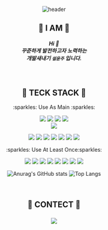 <div align ='center'>

![header](https://capsule-render.vercel.app/api?type=waving&color=auto&height=300&section=header&text=Welcome&fontAlignY=40&fontSize=90&desc=Seol's%20GitHub%20Profile&descSize=20&descAlign=65)
</div>

## <div align='center'> :gem: I AM :gem: </div>

##### <div align='center'>Hi :raised_hands: <br /> 꾸준하게 발전하고자 노력하는 <br /> 개발새내기 `설윤주` 입니다.</div>
<!-- <div align='center'> 


[![Anurag's GitHub stats](https://github-readme-stats.vercel.app/api?username=YJ-SEOL&show_icons=true&theme=tokyonight)](https://github.com/anuraghazra/github-readme-stats)
</div> -->

<br />

## <div align='center'>:gem: TECK STACK :gem:</div>

  <p align='center'> :sparkles: Use As Main :sparkles: </p>

<div align='center'>
<img src="https://img.shields.io/badge/Slack-4A154B?style=flat-square&logo=Slack&logoColor=white"/> <img src="https://img.shields.io/badge/Notion-000000?style=flat-square&logo=Notion&logoColor=white"/> <img src="https://img.shields.io/badge/Git-F05032?style=flat-square&logo=Git&logoColor=white"/> <img src="https://img.shields.io/badge/GitHub-181717?style=flat-square&logo=GitHub&logoColor=white"/>
<br />
<img src="https://img.shields.io/badge/VSCode-007ACC?style=flat-square&logo=VisualStudioCode&logoColor=white"/>
<br />

<img src="https://img.shields.io/badge/HTML-E34F26?style=flat-square&logo=HTML5&logoColor=white"/> <img src="https://img.shields.io/badge/CSS-1572B6?style=flat-square&logo=CSS3&logoColor=white"/> <img src="https://img.shields.io/badge/JavaScript-F7DF1E?style=flat-square&logo=JavaScript&logoColor=white"/>   <img src="https://img.shields.io/badge/JAVA-007396?style=flat-square&logo=OpenJDK&logoColor=white"/>
<img src="https://img.shields.io/badge/React-61DAFB?style=flat-square&logo=React&logoColor=white"/>  <img src="https://img.shields.io/badge/React Router-CA4245?style=flat-square&logo=React Router&logoColor=white"/>  <img src="https://img.shields.io/badge/Bootstrap-7952B3?style=flat-square&logo=Bootstrap&logoColor=white"/> 


<p align='center'>  :sparkles: Use At Least Once:sparkles: 

<img src="https://img.shields.io/badge/Vue.js-4FC08D?style=flat-square&logo=Vue.js&logoColor=white"/> <img src="https://img.shields.io/badge/Oracle-F80000?style=flat-square&logo=Oracle&logoColor=white"/> 
     <img src="https://img.shields.io/badge/IntelliJ IDEA-000000?style=flat-square&logo=IntelliJ IDEA&logoColor=white"/> <img src="https://img.shields.io/badge/Spring Boot-6DB33F?style=flat-square&logo=Spring Boot&logoColor=white"/> <img src="https://img.shields.io/badge/Postman-FF6C37?style=flat-square&logo=Postman&logoColor=white"/>
     <img src="https://img.shields.io/badge/MySQL-4479A1?style=flat-square&logo=MySQL&logoColor=white"/> <img src="https://img.shields.io/badge/styled-components-DB7093?style=flat-square&logo=styled-components&logoColor=white"/> <img src="https://img.shields.io/badge/Sass-CC6699?style=flat-square&logo=Sass&logoColor=white"/>


![Anurag's GitHub stats](https://github-readme-stats.vercel.app/api?username=YJ-SEOL&hide=css&langs_count=4&layout=compact&theme=tokyonight)
  ![Top Langs](https://github-readme-stats.vercel.app/api/top-langs/?username=YJ-SEOL&layout=compact&theme=tokyonight)
  
<br />

## <div align='center'>:gem: CONTECT :gem:</div>

##### <div align='center'>
  <a href='mailto:7518seol@gmail.com'>
    <img src="https://img.shields.io/badge/ GMAIL-EA4335?style=flat-square&logo=Gmail&logoColor=white"&link=mailto:7518seol@gmail.com/> 
  </a>
  </div>

  


